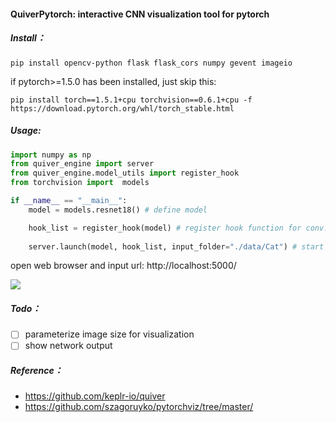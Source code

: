 #### QuiverPytorch: interactive CNN visualization tool for pytorch

##### Install：

```shell
pip install opencv-python flask flask_cors numpy gevent imageio
```

if pytorch>=1.5.0 has been installed, just skip this:

```shell
pip install torch==1.5.1+cpu torchvision==0.6.1+cpu -f https://download.pytorch.org/whl/torch_stable.html
```

##### Usage:

```python
import numpy as np
from quiver_engine import server
from quiver_engine.model_utils import register_hook
from torchvision import  models

if __name__ == "__main__":
    model = models.resnet18() # define model

    hook_list = register_hook(model) # register hook function for conv. layers
    
    server.launch(model, hook_list, input_folder="./data/Cat") # start 
```

open web browser and input url: http://localhost:5000/ 

![](https://github.com/mjlsuccess/QuiverPytorch/blob/master/doc/vis.png)

##### Todo：

- [ ] parameterize image size for visualization
- [ ] show network output 

##### Reference：

- https://github.com/keplr-io/quiver
- https://github.com/szagoruyko/pytorchviz/tree/master/

